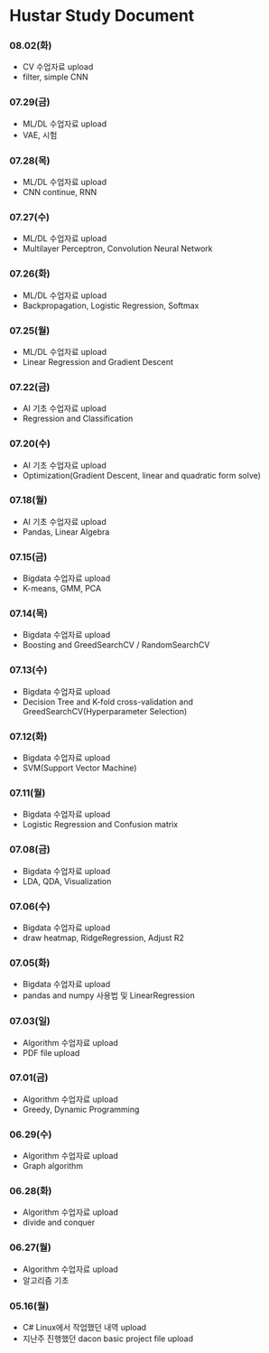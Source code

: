 # Hustar Study Document
### 08.02(화)
- CV 수업자료 upload
- filter, simple CNN

### 07.29(금)
- ML/DL 수업자료 upload
- VAE, 시험

### 07.28(목)
- ML/DL 수업자료 upload
- CNN continue, RNN

### 07.27(수)
- ML/DL 수업자료 upload
- Multilayer Perceptron, Convolution Neural Network

### 07.26(화)
- ML/DL 수업자료 upload
- Backpropagation, Logistic Regression, Softmax

### 07.25(월)
- ML/DL 수업자료 upload
- Linear Regression and Gradient Descent

### 07.22(금)
- AI 기초 수업자료 upload
- Regression and Classification

### 07.20(수)
- AI 기초 수업자료 upload
- Optimization(Gradient Descent, linear and quadratic form solve)

### 07.18(월)
- AI 기초 수업자료 upload
- Pandas, Linear Algebra

### 07.15(금)
- Bigdata 수업자료 upload
- K-means, GMM, PCA

### 07.14(목)
- Bigdata 수업자료 upload
- Boosting and GreedSearchCV / RandomSearchCV

### 07.13(수)
- Bigdata 수업자료 upload
- Decision Tree and K-fold cross-validation and GreedSearchCV(Hyperparameter Selection)

### 07.12(화)
- Bigdata 수업자료 upload
- SVM(Support Vector Machine)

### 07.11(월)
- Bigdata 수업자료 upload
- Logistic Regression and Confusion matrix

### 07.08(금)
- Bigdata 수업자료 upload
- LDA, QDA, Visualization

### 07.06(수)
- Bigdata 수업자료 upload
- draw heatmap, RidgeRegression, Adjust R2

### 07.05(화)
- Bigdata 수업자료 upload
- pandas and numpy 사용법 및 LinearRegression

### 07.03(일)
- Algorithm 수업자료 upload
- PDF file upload

### 07.01(금)
- Algorithm 수업자료 upload
- Greedy, Dynamic Programming

### 06.29(수)
- Algorithm 수업자료 upload
- Graph algorithm

### 06.28(화)
- Algorithm 수업자료 upload
- divide and conquer

### 06.27(월)
- Algorithm 수업자료 upload
- 알고리즘 기초

### 05.16(월)
- C# Linux에서 작업했던 내역 upload
- 지난주 진행했던 dacon basic project file upload
